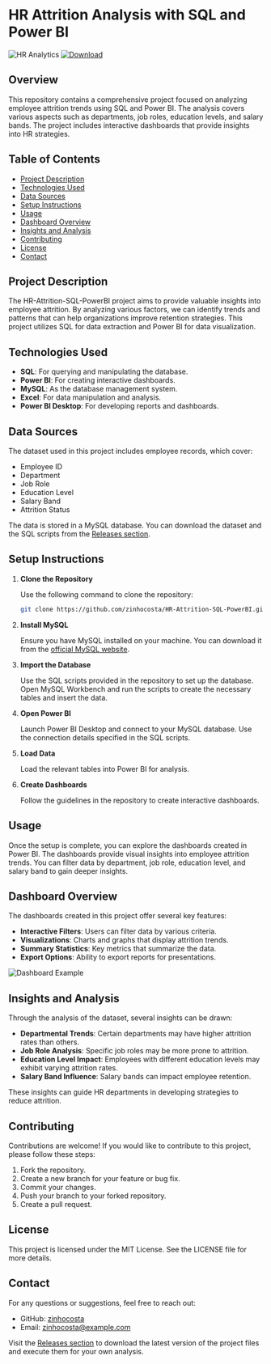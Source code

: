 # HR Attrition Analysis with SQL and Power BI

![HR Analytics](https://img.shields.io/badge/Release-v1.0-blue.svg) [![Download](https://img.shields.io/badge/Download%20Latest%20Release-%20%F0%9F%93%88-brightgreen)](https://github.com/zinhocosta/HR-Attrition-SQL-PowerBI/releases)

## Overview

This repository contains a comprehensive project focused on analyzing employee attrition trends using SQL and Power BI. The analysis covers various aspects such as departments, job roles, education levels, and salary bands. The project includes interactive dashboards that provide insights into HR strategies.

## Table of Contents

- [Project Description](#project-description)
- [Technologies Used](#technologies-used)
- [Data Sources](#data-sources)
- [Setup Instructions](#setup-instructions)
- [Usage](#usage)
- [Dashboard Overview](#dashboard-overview)
- [Insights and Analysis](#insights-and-analysis)
- [Contributing](#contributing)
- [License](#license)
- [Contact](#contact)

## Project Description

The HR-Attrition-SQL-PowerBI project aims to provide valuable insights into employee attrition. By analyzing various factors, we can identify trends and patterns that can help organizations improve retention strategies. This project utilizes SQL for data extraction and Power BI for data visualization.

## Technologies Used

- **SQL**: For querying and manipulating the database.
- **Power BI**: For creating interactive dashboards.
- **MySQL**: As the database management system.
- **Excel**: For data manipulation and analysis.
- **Power BI Desktop**: For developing reports and dashboards.

## Data Sources

The dataset used in this project includes employee records, which cover:

- Employee ID
- Department
- Job Role
- Education Level
- Salary Band
- Attrition Status

The data is stored in a MySQL database. You can download the dataset and the SQL scripts from the [Releases section](https://github.com/zinhocosta/HR-Attrition-SQL-PowerBI/releases). 

## Setup Instructions

1. **Clone the Repository**

   Use the following command to clone the repository:

   ```bash
   git clone https://github.com/zinhocosta/HR-Attrition-SQL-PowerBI.git
   ```

2. **Install MySQL**

   Ensure you have MySQL installed on your machine. You can download it from the [official MySQL website](https://dev.mysql.com/downloads/mysql/).

3. **Import the Database**

   Use the SQL scripts provided in the repository to set up the database. Open MySQL Workbench and run the scripts to create the necessary tables and insert the data.

4. **Open Power BI**

   Launch Power BI Desktop and connect to your MySQL database. Use the connection details specified in the SQL scripts.

5. **Load Data**

   Load the relevant tables into Power BI for analysis.

6. **Create Dashboards**

   Follow the guidelines in the repository to create interactive dashboards.

## Usage

Once the setup is complete, you can explore the dashboards created in Power BI. The dashboards provide visual insights into employee attrition trends. You can filter data by department, job role, education level, and salary band to gain deeper insights.

## Dashboard Overview

The dashboards created in this project offer several key features:

- **Interactive Filters**: Users can filter data by various criteria.
- **Visualizations**: Charts and graphs that display attrition trends.
- **Summary Statistics**: Key metrics that summarize the data.
- **Export Options**: Ability to export reports for presentations.

![Dashboard Example](https://via.placeholder.com/800x400?text=Dashboard+Example)

## Insights and Analysis

Through the analysis of the dataset, several insights can be drawn:

- **Departmental Trends**: Certain departments may have higher attrition rates than others.
- **Job Role Analysis**: Specific job roles may be more prone to attrition.
- **Education Level Impact**: Employees with different education levels may exhibit varying attrition rates.
- **Salary Band Influence**: Salary bands can impact employee retention.

These insights can guide HR departments in developing strategies to reduce attrition.

## Contributing

Contributions are welcome! If you would like to contribute to this project, please follow these steps:

1. Fork the repository.
2. Create a new branch for your feature or bug fix.
3. Commit your changes.
4. Push your branch to your forked repository.
5. Create a pull request.

## License

This project is licensed under the MIT License. See the LICENSE file for more details.

## Contact

For any questions or suggestions, feel free to reach out:

- GitHub: [zinhocosta](https://github.com/zinhocosta)
- Email: zinhocosta@example.com

Visit the [Releases section](https://github.com/zinhocosta/HR-Attrition-SQL-PowerBI/releases) to download the latest version of the project files and execute them for your own analysis.